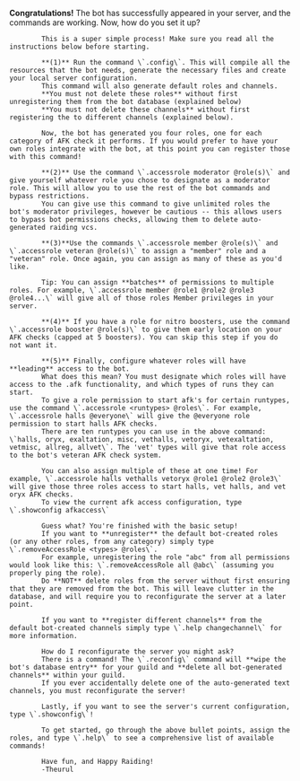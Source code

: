 **Congratulations!** 
The bot has successfully appeared in your server, and the commands are working. Now, how do you set it up?
            
            This is a super simple process! Make sure you read all the instructions below before starting. 

            **(1)** Run the command \`.config\`. This will compile all the resources that the bot needs, generate the necessary files and create your local server configuration.
            This command will also generate default roles and channels.
            **You must not delete these roles** without first unregistering them from the bot database (explained below)
            **You must not delete these channels** without first registering the to different channels (explained below).

            Now, the bot has generated you four roles, one for each category of AFK check it performs. If you would prefer to have your own roles integrate with the bot, at this point you can register those with this command!

            **(2)** Use the command \`.accessrole moderator @role(s)\` and give yourself whatever role you chose to designate as a moderator role. This will allow you to use the rest of the bot commands and bypass restrictions.
            You can give use this command to give unlimited roles the bot's moderator privileges, however be cautious -- this allows users to bypass bot permissions checks, allowing them to delete auto-generated raiding vcs.
            
            **(3)**Use the commands \`.accessrole member @role(s)\` and \`.accessrole veteran @role(s)\` to assign a "member" role and a "veteran" role. Once again, you can assign as many of these as you'd like.
            
            Tip: You can assign **batches** of permissions to multiple roles. For example, \`.accessrole member @role1 @role2 @role3 @role4...\` will give all of those roles Member privileges in your server.

            **(4)** If you have a role for nitro boosters, use the command \`.accessrole booster @role(s)\` to give them early location on your AFK checks (capped at 5 boosters). You can skip this step if you do not want it.

            **(5)** Finally, configure whatever roles will have **leading** access to the bot. 
            What does this mean? You must designate which roles will have access to the .afk functionality, and which types of runs they can start.
            To give a role permission to start afk's for certain runtypes, use the command \`.accessrole <runtypes> @roles\`. For example, \`.accessrole halls @everyone\` will give the @everyone role permission to start halls AFK checks.
            There are ten runtypes you can use in the above command: \`halls, oryx, exaltation, misc, vethalls, vetoryx, vetexaltation, vetmisc, allreg, allvet\`. The 'vet' types will give that role access to the bot's veteran AFK check system.

            You can also assign multiple of these at one time! For example, \`.accessrole halls vethalls vetoryx @role1 @role2 @role3\` will give those three roles access to start halls, vet halls, and vet oryx AFK checks.
            To view the current afk access configuration, type \`.showconfig afkaccess\`

            Guess what? You're finished with the basic setup!
            If you want to **unregister** the default bot-created roles (or any other roles, from any category) simply type \`.removeAccessRole <types> @roles\`.
            For example, unregistering the role "abc" from all permissions would look like this: \`.removeAccessRole all @abc\` (assuming you properly ping the role).
            Do **NOT** delete roles from the server without first ensuring that they are removed from the bot. This will leave clutter in the database, and will require you to reconfigurate the server at a later point.

            If you want to **register different channels** from the default bot-created channels simply type \`.help changechannel\` for more information.

            How do I reconfigurate the server you might ask? 
            There is a command! The \`.reconfig\` command will **wipe the bot's database entry** for your guild and **delete all bot-generated channels** within your guild. 
            If you ever accidentally delete one of the auto-generated text channels, you must reconfigurate the server!

            Lastly, if you want to see the server's current configuration, type \`.showconfig\`!

            To get started, go through the above bullet points, assign the roles, and type \`.help\` to see a comprehensive list of available commands!

            Have fun, and Happy Raiding!
            -Theurul